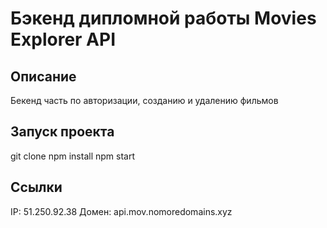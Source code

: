 
# Бэкенд дипломной работы Movies Explorer API

## Описание
Бекенд часть по авторизации, созданию и удалению фильмов
## Запуск проекта
git clone
npm install
npm start
## Ссылки
  IP: 51.250.92.38
 Домен: api.mov.nomoredomains.xyz
